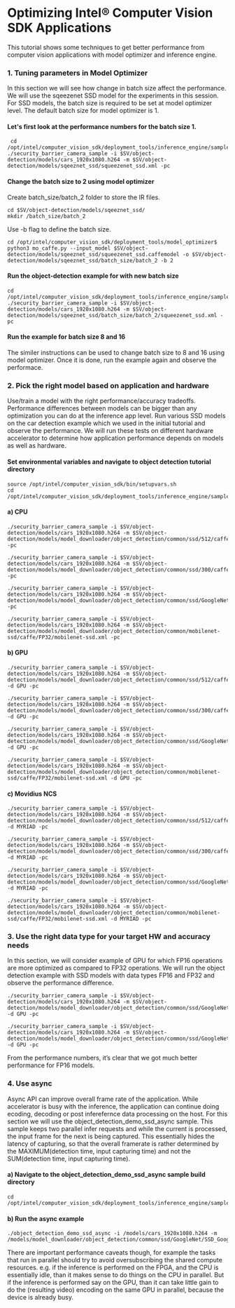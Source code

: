 # Optimizing Intel® Computer Vision SDK Applications
This tutorial shows some techniques to get better performance from computer vision applications with model optimizer and inference engine. 


### 1. Tuning parameters in Model Optimizer
In this section we will see how change in batch size affect the performance. We will use the sqeezenet SSD model for the experiments in this session.  
For SSD models, the batch size is required to be set at model optimizer level. The default batch size for model optimizer is 1. 

#### Let's first look at the performance numbers for the batch size 1. 

	 cd /opt/intel/computer_vision_sdk/deployment_tools/inference_engine/samples/build/intel64/Release
	./security_barrier_camera_sample -i $SV/object-detection/models/cars_1920x1080.h264 -m $SV/object-detection/models/sqeeznet_ssd/squeezenet_ssd.xml -pc


#### Change the batch size to 2 using model optimizer
 Create batch_size/batch_2 folder to store the IR files. 
 
 	cd $SV/object-detection/models/sqeeznet_ssd/
 	mkdir /batch_size/batch_2
	
Use -b flag to define the batch size.

	cd /opt/intel/computer_vision_sdk/deployment_tools/model_optimizer$  
	python3 mo_caffe.py --input_model $SV/object-detection/models/sqeeznet_ssd/squeezenet_ssd.caffemodel -o $SV/object-detection/models/sqeeznet_ssd/batch_size/batch_2 -b 2

#### Run the object-detection example for with new batch size

	cd /opt/intel/computer_vision_sdk/deployment_tools/inference_engine/samples/build/intel64/Release
	./security_barrier_camera_sample -i $SV/object-detection/models/cars_1920x1080.h264 -m $SV/object-detection/models/sqeeznet_ssd/batch_size/batch_2/squeezenet_ssd.xml -pc

#### Run the example for batch size 8 and 16
The similer instructions can be used to change batch size to 8 and 16 using model optimizer. Once it is done, run the example again and observe the performace. 


### 2. Pick the right model based on application and hardware
Use/train a model with the right performance/accuracy tradeoffs. Performance differences between models can be bigger than any optimization you can do at the inference app level.
Run various SSD models on the car detection example which we used in the initial tutorial and observe the performance. We will run these tests on different hardware accelerator to determine how application performance depends on models as well as hardware. 

#### Set environmental variables and navigate to object detection tutorial directory

	source /opt/intel/computer_vision_sdk/bin/setupvars.sh
	cd /opt/intel/computer_vision_sdk/deployment_tools/inference_engine/samples/build/intel64/Release

#### a) CPU
 
	./security_barrier_camera_sample -i $SV/object-detection/models/cars_1920x1080.h264 -m $SV/object-detection/models/model_downloader/object_detection/common/ssd/512/caffe/FP32/ssd512.xml -pc
	
	./security_barrier_camera_sample -i $SV/object-detection/models/cars_1920x1080.h264 -m $SV/object-detection/models/model_downloader/object_detection/common/ssd/300/caffe/FP32/ssd300.xml -pc
	
	./security_barrier_camera_sample -i $SV/object-detection/models/cars_1920x1080.h264 -m $SV/object-detection/models/model_downloader/object_detection/common/ssd/GoogleNet/SSD_GoogleNet_v2_fp32.xml -pc
	
	./security_barrier_camera_sample -i $SV/object-detection/models/cars_1920x1080.h264 -m $SV/object-detection/models/model_downloader/object_detection/common/mobilenet-ssd/caffe/FP32/mobilenet-ssd.xml -pc

#### b) GPU
 
	./security_barrier_camera_sample -i $SV/object-detection/models/cars_1920x1080.h264 -m $SV/object-detection/models/model_downloader/object_detection/common/ssd/512/caffe/FP32/ssd512.xml -d GPU -pc
	
	./security_barrier_camera_sample -i $SV/object-detection/models/cars_1920x1080.h264 -m $SV/object-detection/models/model_downloader/object_detection/common/ssd/300/caffe/FP32/ssd300.xml -d GPU -pc
	
	./security_barrier_camera_sample -i $SV/object-detection/models/cars_1920x1080.h264 -m $SV/object-detection/models/model_downloader/object_detection/common/ssd/GoogleNet/SSD_GoogleNet_v2_fp32.xml -d GPU -pc
	
	./security_barrier_camera_sample -i $SV/object-detection/models/cars_1920x1080.h264 -m $SV/object-detection/models/model_downloader/object_detection/common/mobilenet-ssd/caffe/FP32/mobilenet-ssd.xml -d GPU -pc

#### c) Movidius NCS

	./security_barrier_camera_sample -i $SV/object-detection/models/cars_1920x1080.h264 -m $SV/object-detection/models/model_downloader/object_detection/common/ssd/512/caffe/FP32/ssd512.xml -d MYRIAD -pc
	
	./security_barrier_camera_sample -i $SV/object-detection/models/cars_1920x1080.h264 -m $SV/object-detection/models/model_downloader/object_detection/common/ssd/300/caffe/FP32/ssd300.xml -d MYRIAD -pc
	
	./security_barrier_camera_sample -i $SV/object-detection/models/cars_1920x1080.h264 -m $SV/object-detection/models/model_downloader/object_detection/common/ssd/GoogleNet/SSD_GoogleNet_v2_fp32.xml -d MYRIAD -pc
	
	./security_barrier_camera_sample -i $SV/object-detection/models/cars_1920x1080.h264 -m $SV/object-detection/models/model_downloader/object_detection/common/mobilenet-ssd/caffe/FP32/mobilenet-ssd.xml -d MYRIAD -pc

### 3. Use the right data type for your target HW and accuracy needs
In this section, we will consider example of GPU for which FP16 operations are more optimized as compared to FP32 operations. We will run the object detection example with SSD models with data types FP16 and FP32 and observe the performance difference. 

	./security_barrier_camera_sample -i $SV/object-detection/models/cars_1920x1080.h264 -m $SV/object-detection/models/model_downloader/object_detection/common/ssd/GoogleNet/SSD_GoogleNet_v2_fp32.xml -d GPU -pc
	
	./security_barrier_camera_sample -i $SV/object-detection/models/cars_1920x1080.h264 -m $SV/object-detection/models/model_downloader/object_detection/common/ssd/GoogleNet/SSD_GoogleNet_v2_fp16.xml -d GPU -pc

From the performance numbers, it’s clear that we got much better performance for FP16 models. 


### 4. Use async
Async API can improve overall frame rate of the application. While accelerator is busy with the inference, the application can continue doing ecoding, decoding or post inferefernce data processing on the host. For this section we will use the object_detection_demo_ssd_async sample. This sample keeps two parallel infer requests and while the current is processed, the input frame for the next is being captured. This essentially hides the latency of capturing, so that the overall framerate is rather determined by the MAXIMUM(detection time, input capturing time) and not the SUM(detection time, input capturing time).
#### a) Navigate to the object_detection_demo_ssd_async sample build directory

    cd /opt/intel/computer_vision_sdk/deployment_tools/inference_engine/samples/build/intel64/Release
    
#### b) Run the async example

    ./object_detection_demo_ssd_async -i /models/cars_1920x1080.h264 -m /models/model_downloader/object_detection/common/ssd/GoogleNet/SSD_GoogleNet_v2_fp32.xml 

There are important performance caveats though, for example the tasks that run in parallel should try to avoid oversubscribing the shared compute resources. e.g. if the inference is performed on the FPGA, and the CPU is essentially idle, than it makes sense to do things on the CPU in parallel. But if the inference is performed say on the GPU, than it can take little gain to do the (resulting video) encoding on the same GPU in parallel, because the device is already busy.





